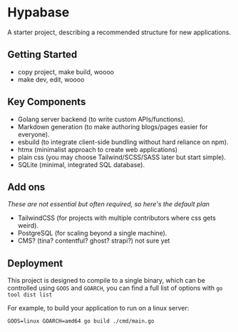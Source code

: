 # Hypabase

A starter project, describing a recommended structure for new applications.

## Getting Started

- copy project, make build, woooo
- make dev, edit, woooo

## Key Components

- Golang server backend (to write custom APIs/functions).
- Markdown generation (to make authoring blogs/pages easier for everyone).
- esbuild (to integrate client-side bundling without hard reliance on npm).
- htmx (minimalist approach to create web applications)
- plain css (you may choose Tailwind/SCSS/SASS later but start simple).
- SQLite (minimal, integrated SQL database).

## Add ons

_These are not essential but often required, so here's the default plan_

- TailwindCSS (for projects with multiple contributors where css gets weird).
- PostgreSQL (for scaling beyond a single machine).
- CMS? (tina? contentful? ghost? strapi?) not sure yet

## Deployment

This project is designed to compile to a single binary, which can be controlled
using `GOOS` and `GOARCH`, you can find a full list of options with `go tool
dist list`

For example, to build your application to run on a linux server:
```
GOOS=linux GOARCH=amd64 go build ./cmd/main.go
```
